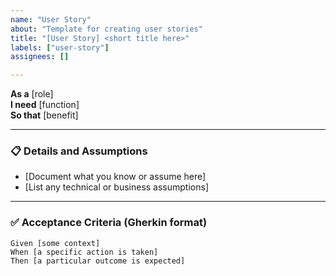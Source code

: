 ```yaml
---
name: "User Story"
about: "Template for creating user stories"
title: "[User Story] <short title here>"
labels: ["user-story"]
assignees: []

---
```


**As a** [role]  
**I need** [function]  
**So that** [benefit]  

---

### 📋 Details and Assumptions
* [Document what you know or assume here]
* [List any technical or business assumptions]

---

### ✅ Acceptance Criteria (Gherkin format)

```gherkin
Given [some context]  
When [a specific action is taken]  
Then [a particular outcome is expected]  
